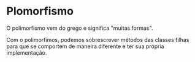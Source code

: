 # Plomorfismo

O polimorfismo vem do grego e significa "muitas formas".

Com o polimorfimos, podemos sobrescrever métodos das classes
filhas para que se comportem de maneira diferente e ter sua
própria implementação.
